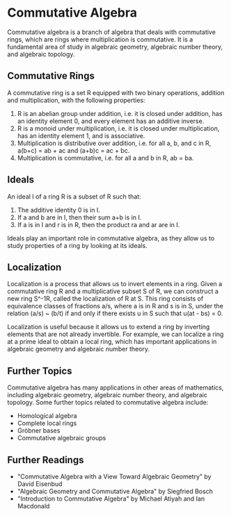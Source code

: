 # Commutative Algebra

Commutative algebra is a branch of algebra that deals with commutative rings, which are rings where multiplication is commutative. It is a fundamental area of study in algebraic geometry, algebraic number theory, and algebraic topology.

## Commutative Rings

A commutative ring is a set R equipped with two binary operations, addition and multiplication, with the following properties:

1. R is an abelian group under addition, i.e. it is closed under addition, has an identity element 0, and every element has an additive inverse.
2. R is a monoid under multiplication, i.e. it is closed under multiplication, has an identity element 1, and is associative.
3. Multiplication is distributive over addition, i.e. for all a, b, and c in R, a(b+c) = ab + ac and (a+b)c = ac + bc.
4. Multiplication is commutative, i.e. for all a and b in R, ab = ba.

## Ideals

An ideal I of a ring R is a subset of R such that:

1. The additive identity 0 is in I.
2. If a and b are in I, then their sum a+b is in I.
3. If a is in I and r is in R, then the product ra and ar are in I.

Ideals play an important role in commutative algebra, as they allow us to study properties of a ring by looking at its ideals.

## Localization

Localization is a process that allows us to invert elements in a ring. Given a commutative ring R and a multiplicative subset S of R, we can construct a new ring S^-1R, called the localization of R at S. This ring consists of equivalence classes of fractions a/s, where a is in R and s is in S, under the relation (a/s) ~ (b/t) if and only if there exists u in S such that u(at - bs) = 0.

Localization is useful because it allows us to extend a ring by inverting elements that are not already invertible. For example, we can localize a ring at a prime ideal to obtain a local ring, which has important applications in algebraic geometry and algebraic number theory.

## Further Topics

Commutative algebra has many applications in other areas of mathematics, including algebraic geometry, algebraic number theory, and algebraic topology. Some further topics related to commutative algebra include:

- Homological algebra
- Complete local rings
- Gröbner bases
- Commutative algebraic groups

## Further Readings

- "Commutative Algebra with a View Toward Algebraic Geometry" by David Eisenbud
- "Algebraic Geometry and Commutative Algebra" by Siegfried Bosch
- "Introduction to Commutative Algebra" by Michael Atiyah and Ian Macdonald
